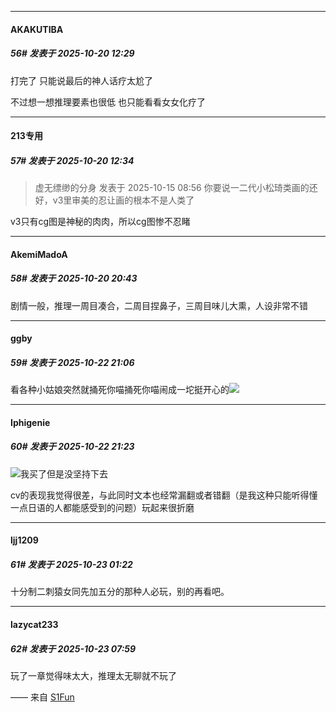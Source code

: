 ﻿
*****

####  AKAKUTIBA  
##### 56#       发表于 2025-10-20 12:29

打完了 只能说最后的神人话疗太尬了

不过想一想推理要素也很低 也只能看看女女化疗了


*****

####  213专用  
##### 57#       发表于 2025-10-20 12:34

<blockquote>虚无缥缈的分身 发表于 2025-10-15 08:56
你要说一二代小松琦类画的还好，v3里审美的忍让画的根本不是人类了</blockquote>
v3只有cg图是神秘的肉肉，所以cg图惨不忍睹


*****

####  AkemiMadoA  
##### 58#       发表于 2025-10-20 20:43

剧情一般，推理一周目凑合，二周目捏鼻子，三周目味儿大熏，人设非常不错


*****

####  ggby  
##### 59#       发表于 2025-10-22 21:06

看各种小姑娘突然就捅死你喵捅死你喵闹成一坨挺开心的<img src="https://static.stage1st.com/image/smiley/face2017/074.png" referrerpolicy="no-referrer">


*****

####  Iphigenie  
##### 60#       发表于 2025-10-22 21:23

<img src="https://static.stage1st.com/image/smiley/face2017/001.png" referrerpolicy="no-referrer">我买了但是没坚持下去

cv的表现我觉得很差，与此同时文本也经常漏翻或者错翻（是我这种只能听得懂一点日语的人都能感受到的问题）玩起来很折磨


*****

####  ljj1209  
##### 61#       发表于 2025-10-23 01:22

十分制二刺猿女同先加五分的那种人必玩，别的再看吧。


*****

####  lazycat233  
##### 62#       发表于 2025-10-23 07:59

玩了一章觉得味太大，推理太无聊就不玩了

—— 来自 [S1Fun](https://s1fun.koalcat.com)

